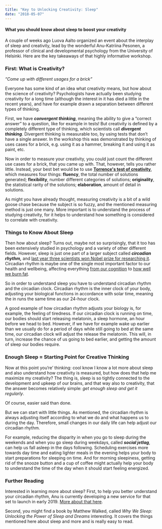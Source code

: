 ```yaml
---
title: "Key to Unlocking Creativity: Sleep"
date: "2018-05-07"
---
```


#### What you should know about sleep to boost your creativity

A couple of weeks ago Luova Aalto organized an event about the interplay of sleep and creativity, lead by the wonderful Anu-Katriina Pesonen, a professor of clinical and developmental psychology from the University of Helsinki. Here are the key takeaways of that highly informative workshop.

### First: What is Creativity?

_“Come up with different usages for a brick”_

Everyone has some kind of an idea what creativity means, but how about the science of creativity? Psychologists have actually been studying creativity for a long time (although the interest in it has died a little in the recent years), and have for example drawn a separation between different types of thinking.

First, we have **_convergent thinking_**, meaning the ability to give a “correct answer” to a question, like for example in tests! But creativity is defined by a completely different type of thinking, which scientists call **_divergent thinking_**. Divergent thinking is measurable too, by using tests that don’t have a single answer. In the workshop this was demonstrated by thinking of uses cases for a brick, e.g. using it as a hammer, breaking it and using it as paint, etc.

Now in order to measure your creativity, you could just count the different use cases for a brick, that you came up with. That, however, tells you rather little. Instead, your best bet would be to use [**Torrence's test of creativity**](https://en.wikipedia.org/wiki/Torrance_Tests_of_Creative_Thinking), which measures four things: **fluency**, the total number of solutions generated; **flexibility**, number different categories of solutions; **originality**, the statistical rarity of the solutions; **elaboration**, amount of detail in solutions.

As might you have already thought, measuring creativity is a bit of a wild goose chase because the subject is so fuzzy, and the mentioned measuring method is just one many. More important is to understand the process of studying creativity, for it helps to understand how something is considered to correlate with creativity.

### Things to Know About Sleep

Then how about sleep? Turns out, maybe not so surprisingly, that it too has been extensively studied in psychology and a variety of other different fields. However, sleep is just one part of a larger subject called **_circadian rhythm,_** and [last year three scientists won Nobel prize for researching it](https://www.nobelprize.org/nobel_prizes/medicine/laureates/2017/press.html). Circadian rhythm is maybe one of the single most important factor to our health and wellbeing, affecting everything [from our cognition](http://www.cambridgecognition.com/blog/entry/how-your-body-clock-may-affect-cognition) to [how well we burn fat](https://www.sciencedaily.com/releases/2017/07/170718091542.htm).

So in order to understand sleep you have to understand circadian rhythm and the circadian clock. Circadian rhythm is the inner clock of your body, adjusting your biological functions in accordance with solar time, meaning the in runs the same time as our 24-hour clock.

A good example of how circadian rhythm adjusts your biology is, for example, the feeling of tiredness. If our circadian clock is running on time, our bodies should start releasing melatonin, a sleep hormone, an hour before we head to bed. However, if we have for example wake up earlier than we usually do for a period of days while still going to bed at the same time, our circadian clock will adjust the release the melatonin. This will, in turn, increase the chance of us going to bed earlier, and getting the amount of sleep our bodies require.

### Enough Sleep = Starting Point for Creative Thinking

Now at this point you‘re’ thinking: cool know I know a lot more about sleep and also understand how creativity is measured, but how does that help me maximize my creativity? The thing is, sleep is so tightly connected to the development and upkeep of our brains, and that way also to creativity, that the answer becomes relatively simple: _get enough sleep and get it regularly_.

Of course, easier said than done.

But we can start with little things. As mentioned, the circadian rhythm is always adjusting itself according to what we do and what happens us to during the day. Therefore, small changes in our daily life can help adjust our circadian rhythm.

For example, reducing the disparity in when you go to sleep during the weekends and when you go sleep during weekdays, called **_social jetlag_**, can help us fall asleep in the days following. Scheduling exercises more towards day time and eating lighter meals in the evening helps your body to start preparations for sleeping on time. And for morning sleepiness, getting rid of the snooze button and a cup of coffee might actually help your body to understand the time of the day when it should start feeling energized.

### Further Reading

Interested in learning more about sleep? First, to help you better understand your circadian rhythm, Anu is currently developing a new service for that set to launch in early 2019. [More about that here](https://www.sleepcircle.fi/).

Second, you might find a book by Matthew Walked, called _Why We Sleep: Unlocking the Power of Sleep and Dreams_ interesting. It covers the things mentioned here about sleep and more and is really easy to read.
